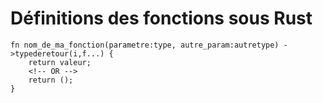 # Définitions des fonctions sous Rust

```
fn nom_de_ma_fonction(parametre:type, autre_param:autretype) ->typederetour(i,f...) {
    return valeur;
    <!-- OR -->
    return ();
}
```